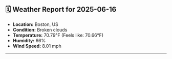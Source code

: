 ## 🗓️ Weather Report for 2025-06-16

- **Location:** Boston, US
- **Condition:** Broken clouds
- **Temperature:** 70.79°F (Feels like: 70.66°F)
- **Humidity:** 66%
- **Wind Speed:** 8.01 mph

---
